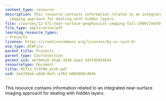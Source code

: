 ```yaml
---
content_type: resource
description: This resource contains information related to an integrated near-surface
  imaging approach for dealing with hidden layers.
file: /courses/12-571-near-surface-geophysical-imaging-fall-2009/2eb769aba8d00afce763b083968cd04b_MIT12_571F09_pro6.pdf
file_type: application/pdf
learning_resource_types:
- Projects
license: https://creativecommons.org/licenses/by-nc-sa/4.0/
ocw_type: OCWFile
parent_title: Projects
parent_type: CourseSection
parent_uid: abf9eb16-45ad-3d30-aaa3-3d3fd5854616
resourcetype: Document
title: MIT12_571F09_pro6.pdf
uid: 2eb769ab-a8d0-0afc-e763-b083968cd04b
---
```

This resource contains information related to an integrated near-surface imaging approach for dealing with hidden layers.